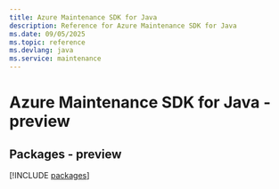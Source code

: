 ```yaml
---
title: Azure Maintenance SDK for Java
description: Reference for Azure Maintenance SDK for Java
ms.date: 09/05/2025
ms.topic: reference
ms.devlang: java
ms.service: maintenance
---
```

# Azure Maintenance SDK for Java - preview
## Packages - preview
[!INCLUDE [packages](maintenance-index.md)]